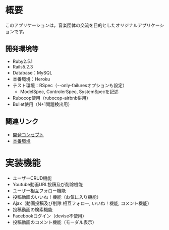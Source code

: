 # 概要
このアプリケーションは，音楽団体の交流を目的としたオリジナルアプリケーションです。

## 開発環境等
- Ruby2.5.1
- Rails5.2.3
- Database：MySQL
- 本番環境：Heroku
- テスト環境：RSpec（--only-failuresオプションも設定）
  - ModelSpec, ControlerSpec, SystemSpecを記述
- Rubocop使用（rubocop-airbnb併用）
- Bullet使用（N+1問題検出用）

## 関連リンク
- [開発コンセプト](https://qiita.com/Moo_Moo_Farm/items/88e829c24e0c0f11c6b5)
- [本番環境](https://general-concert-0319.herokuapp.com/)

# 実装機能
- ユーザーCRUD機能
- Youtube動画URL投稿及び削除機能
- ユーザー相互フォロー機能
- 投稿動画のいいね！機能（お気に入り機能）
- Ajax（動画投稿及び削除 相互フォロー, いいね！機能, コメント機能）
- 投稿動画の検索機能
- Facebookログイン（devise不使用）
- 投稿動画のコメント機能（モーダル表示）
